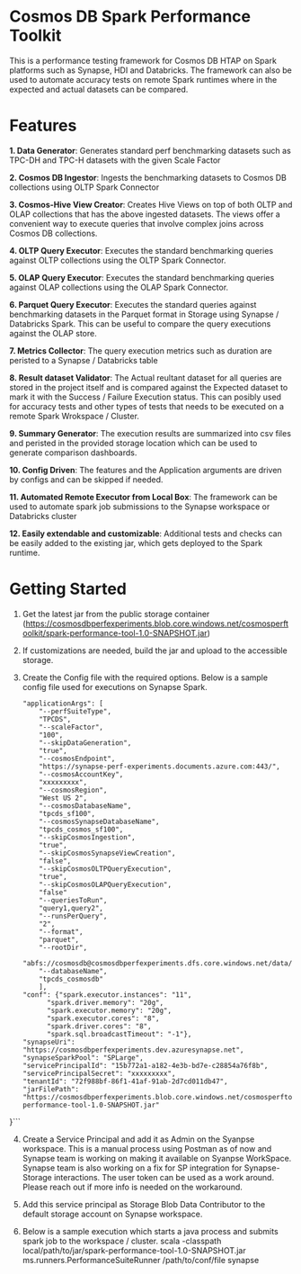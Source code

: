 # Cosmos DB Spark Performance Toolkit

This is a performance testing framework for Cosmos DB HTAP on Spark platforms such as Synapse, HDI and Databricks. The framework can also be used to automate accuracy tests on remote Spark runtimes where in the expected and actual datasets can be compared.

# Features
**1. Data Generator**: Generates standard perf benchmarking datasets such as TPC-DH and TPC-H datasets with the given Scale Factor

**2. Cosmos DB Ingestor**: Ingests the benchmarking datasets to Cosmos DB collections using OLTP Spark Connector

**3. Cosmos-Hive View Creator**: Creates Hive Views on top of both OLTP and OLAP collections that has the above ingested datasets. The views offer a convenient way to execute queries that involve complex joins across Cosmos DB collections. 

**4. OLTP Query Executor**: Executes the standard benchmarking queries against OLTP collections using the OLTP Spark Connector. 

**5. OLAP Query Executor**: Executes the standard benchmarking queries against OLAP collections using the OLAP Spark Connector. 

**6. Parquet Query Executor**: Executes the standard queries against benchmarking datasets in the Parquet format in Storage using Synapse / Databricks Spark. This can be useful to compare the query executions against the OLAP store. 

**7. Metrics Collector**: The query execution metrics such as duration are peristed to a Synapse / Databricks table

**8. Result dataset Validator**: The Actual reultant dataset for all queries are stored in the project itself and is compared against the Expected dataset to mark it with the Success / Failure Execution status. This can posibly used for accuracy tests and other types of tests that needs to be executed on a remote Spark Wrokspace / Cluster.

**9. Summary Generator**: The execution results are summarized into csv files and peristed in the provided storage location which can be used to generate comparison dashboards.

**10. Config Driven**: The features and the Application arguments are driven by configs and can be skipped if needed. 

**11. Automated Remote Executor from Local Box**: The framework can be used to automate spark job submissions to the Synapse workspace or Databricks cluster

**12. Easily extendable and customizable**: Additional tests and checks can be easily added to the existing jar, which gets deployed to the Spark runtime. 


# Getting Started

1. Get the latest jar from the public storage container (https://cosmosdbperfexperiments.blob.core.windows.net/cosmosperftoolkit/spark-performance-tool-1.0-SNAPSHOT.jar)
2. If customizations are needed, build the jar and upload to the accessible storage. 
3. Create the Config file with the required options. Below is a sample config file used for executions on Synapse Spark.

    ```{
	"applicationArgs": [
		"--perfSuiteType",
		"TPCDS",
		"--scaleFactor",
		"100",
		"--skipDataGeneration",
		"true",	
		"--cosmosEndpoint",
		"https://synapse-perf-experiments.documents.azure.com:443/",
		"--cosmosAccountKey",
		"xxxxxxxxx",
		"--cosmosRegion",
		"West US 2",
		"--cosmosDatabaseName",
		"tpcds_sf100",
		"--cosmosSynapseDatabaseName",
		"tpcds_cosmos_sf100",
		"--skipCosmosIngestion",
		"true",
		"--skipCosmosSynapseViewCreation",
		"false",
		"--skipCosmosOLTPQueryExecution",
		"true",
		"--skipCosmosOLAPQueryExecution",
		"false"	
		"--queriesToRun",
		"query1,query2",
		"--runsPerQuery",
		"2",	
		"--format",
		"parquet",	
		"--rootDir",
		"abfs://cosmosdb@cosmosdbperfexperiments.dfs.core.windows.net/data/",
		"--databaseName",
		"tpcds_cosmosdb"
		],
	"conf": {"spark.executor.instances": "11",
		  "spark.driver.memory": "20g",
		  "spark.executor.memory": "20g",
		  "spark.executor.cores": "8",
		  "spark.driver.cores": "8",
		  "spark.sql.broadcastTimeout": "-1"},
	"synapseUri": "https://cosmosdbperfexperiments.dev.azuresynapse.net",
	"synapseSparkPool": "SPLarge",
	"servicePrincipalId": "15b772a1-a182-4e3b-bd7e-c28854a76f8b",
	"servicePrincipalSecret": "xxxxxxxxx",
	"tenantId": "72f988bf-86f1-41af-91ab-2d7cd011db47",
	"jarFilePath": "https://cosmosdbperfexperiments.blob.core.windows.net/cosmosperftoolkit/spark-performance-tool-1.0-SNAPSHOT.jar"
}```

4. Create a Service Principal and add it as Admin on the Syanpse workspace. This is a manual process using Postman as of now and Synapse team is working on making it available on Syanpse WorkSpace. Synapse team is also working on a fix for SP integration for Synapse-Storage interactions. The user token can be used as a work around. Please reach out if more info is needed on the workaround.  

5. Add this service principal as Storage Blob Data Contributor to the default storage account on Synapse workspace. 

6. Below is a sample execution which starts a java process and submits spark job to the workspace / cluster.
   scala -classpath local/path/to/jar/spark-performance-tool-1.0-SNAPSHOT.jar ms.runners.PerformanceSuiteRunner /path/to/conf/file synapse



 
